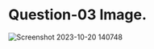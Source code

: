 # Question-03 Image.
![Screenshot 2023-10-20 140748](https://github.com/Khush0031/pw-skills-full-stack-web-dev-assignment-solution/assets/121889921/8d1b8f41-5179-4834-88cf-5c8d5b1cf992)
